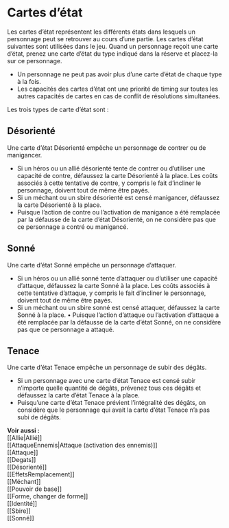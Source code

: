# Cartes d’état
Les cartes d’état représentent les différents états dans lesquels un personnage peut se retrouver au cours d’une partie. Les cartes d’état suivantes sont utilisées dans le jeu. Quand un personnage reçoit une carte d’état, prenez une carte d’état du type indiqué dans la réserve et placez-la sur ce personnage.
- Un personnage ne peut pas avoir plus d’une carte d’état de chaque type à la fois.
- Les capacités des cartes d’état ont une priorité de timing sur toutes les autres capacités de cartes en cas de conflit de résolutions simultanées.

Les trois types de carte d’état sont :

## Désorienté
Une carte d’état Désorienté empêche un personnage de contrer ou de manigancer.
- Si un héros ou un allié désorienté tente de contrer ou d’utiliser une capacité de contre, défaussez la carte Désorienté à la place. Les coûts associés à cette tentative de contre, y compris le fait d’incliner le personnage, doivent tout de même être payés.
- Si un méchant ou un sbire désorienté est censé manigancer, défaussez la carte Désorienté à la place.
- Puisque l’action de contre ou l’activation de manigance a été remplacée par la défausse de la carte d’état Désorienté, on ne considère pas que ce personnage a contré ou manigancé.

## Sonné
Une carte d’état Sonné empêche un personnage d’attaquer.
- Si un héros ou un allié sonné tente d’attaquer ou d’utiliser une capacité d’attaque, défaussez la carte Sonné à la place. Les coûts associés à cette tentative d’attaque, y compris le fait d’incliner le personnage, doivent tout de même être payés.
- Si un méchant ou un sbire sonné est censé attaquer, défaussez la carte Sonné à la place. • Puisque l’action d’attaque ou l’activation d’attaque a été remplacée par la défausse de la carte d’état Sonné, on ne considère pas que ce personnage a attaqué.

## Tenace
Une carte d’état Tenace empêche un personnage de subir des dégâts.
- Si un personnage avec une carte d’état Tenace est censé subir n’importe quelle quantité de dégâts, prévenez tous ces dégâts et défaussez la carte d’état Tenace à la place.
- Puisqu’une carte d’état Tenace prévient l’intégralité des dégâts, on considère que le personnage qui avait la carte d’état Tenace n’a pas subi de dégâts.

**Voir aussi :**  
[[Allie|Allié]]  
[[AttaqueEnnemis|Attaque (activation des ennemis)]]  
[[Attaque]]  
[[Degats]]  
[[Désorienté]]  
[[EffetsRemplacement]]  
[[Méchant]]  
[[Pouvoir de base]]  
[[Forme, changer de forme]]  
[[Identité]]  
[[Sbire]]  
[[Sonné]]